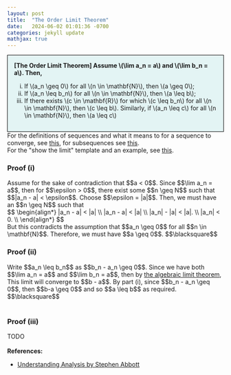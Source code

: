 ```yaml
---
layout: post
title:  "The Order Limit Theorem"
date:   2024-06-02 01:01:36 -0700
categories: jekyll update
mathjax: true
---
```

<div style="background-color: #E3F4F4; padding: 15px 15px 15px 15px; border:1px solid black;">
  <b>[The Order Limit Theorem] Assume \(\lim a_n = a\) and \(\lim b_n = a\). Then,</b>
	  <ol type="i">
	    <li>If \(a_n \geq 0\) for all \(n \in \mathbf{N}\), then \(a \geq 0\);</li>
	    <li>If \(a_n \leq b_n\) for all \(n \in \mathbf{N}\), then \(a \leq b\);</li>
	    <li>If there exists \(c \in \mathbf{R}\) for which \(c \leq b_n\) for all \(n \in \mathbf{N}\), then \(c \leq b\). Similarly, if \(a_n \leq c\) for all \(n \in \mathbf{N}\), then \(a \leq c\) </li>
	  </ol>
</div>
For the definitions of sequences and what it means to for a sequence to converge, see <a href="https://strncat.github.io/jekyll/update/2024/05/21/analysis-seq-definitions.html">this</a>, for subsequences see <a href="https://strncat.github.io/jekyll/update/2024/02/10/analysis-seq-subsequences.html">this</a>.
<br>
For the "show the limit" template and an example, see <a href="https://strncat.github.io/jekyll/update/2024/05/12/analysis-seq-limit-template.html">this</a>.
<br>
<!------------------------------------------------------------------------------------>
<h3>Proof (i)</h3>
Assume for the sake of contradiction that $$a < 0$$. Since $$\lim a_n = a$$, then for $$\epsilon > 0$$, there exist some $$n \geq N$$ such that $$|a_n - a| < \epsilon$$. Choose $$\epsilon = |a|$$. Then, we must have an $$n \geq N$$ such that
<div>
$$
\begin{align*}
|a_n - a| < |a| \\
|a_n - a| < |a| \\
|a_n| - |a| < |a|. \\
|a_n| < 0. \\
\end{align*}
$$
</div>
But this contradicts the assumption that $$a_n \geq 0$$ for all $$n \in \mathbf{N}$$. Therefore, we must have $$a \geq 0$$. $$\blacksquare$$
<br>
<!------------------------------------------------------------------------------------>
<h3>Proof (ii)</h3>
Write $$a_n \leq b_n$$ as $$b_n - a_n \geq 0$$. Since we have both $$\lim a_n = a$$ and $$\lim b_n = a$$, then by <a href="https://strncat.github.io/jekyll/update/2024/05/31/analysis-seq-algebraic-limit-theorem-ii.html">the algebraic limit theorem</a>, This limit will converge to $$b - a$$. By part (i), since $$b_n - a_n \geq 0$$, then $$b-a \geq 0$$ and so $$a \leq b$$ as required. 
$$\blacksquare$$
<br>
<br>
<!------------------------------------------------------------------------------------>
<h3>Proof (iii)</h3>
TODO
<br>
<br>
<!------------------------------------------------------------------------------------>
<b>References:</b>
<ul>
<li><a href="https://www.amazon.com/Understanding-Analysis-Undergraduate-Texts-Mathematics/dp/1493927116">Understanding Analysis by Stephen Abbott</a></li>
</ul>